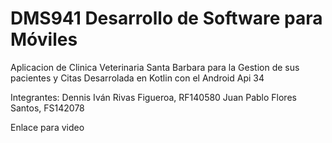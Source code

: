 # DMS941  Desarrollo de Software para Móviles 
Aplicacion de Clinica Veterinaria Santa Barbara para la Gestion de sus pacientes y Citas
Desarrolada en Kotlin con el Android Api 34


Integrantes:
Dennis Iván Rivas Figueroa, RF140580
Juan Pablo Flores Santos, FS142078


Enlace para video






